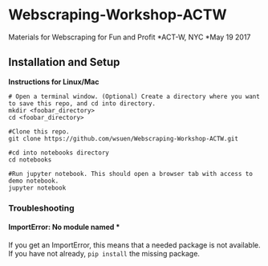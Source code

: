 # Webscraping-Workshop-ACTW
Materials for Webscraping for Fun and Profit
*ACT-W, NYC 
*May 19 2017

## Installation and Setup

**Instructions for Linux/Mac**

```shell
# Open a terminal window. (Optional) Create a directory where you want to save this repo, and cd into directory.
mkdir <foobar_directory>
cd <foobar_directory>

#Clone this repo.
git clone https://github.com/wsuen/Webscraping-Workshop-ACTW.git

#cd into notebooks directory
cd notebooks

#Run jupyter notebook. This should open a browser tab with access to demo notebook.
jupyter notebook
```

### Troubleshooting

#### ImportError: No module named *
If you get an ImportError, this means that a needed package is not available. If you have not already, `pip install` the missing package.



